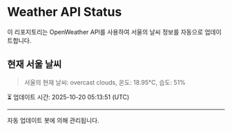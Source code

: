 
# Weather API Status

이 리포지토리는 OpenWeather API를 사용하여 서울의 날씨 정보를 자동으로 업데이트합니다.

## 현재 서울 날씨
> 서울의 현재 날씨: overcast clouds, 온도: 18.95°C, 습도: 51%

⏳ 업데이트 시간: 2025-10-20 05:13:51 (UTC)

---
자동 업데이트 봇에 의해 관리됩니다.
